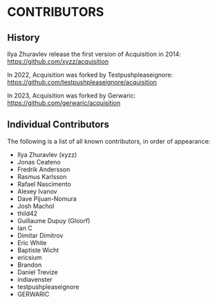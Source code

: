 # CONTRIBUTORS

## History

Ilya Zhuravlev release the first version of Acquisition in 2014:
https://github.com/xyzz/acquisition

In 2022, Acquisition was forked by Testpushpleaseignore:
https://github.com/testpushpleaseignore/acquisition

In 2023, Acquisition was forked by Gerwaric:
https://github.com/gerwaric/acquisition

## Individual Contributors

The following is a list of all known contributors, in order of appearance:

- Ilya Zhuravlev (xyzz)
- Jonas Ceateno
- Fredrik Andersson
- Rasmus Karlsson
- Rafael Nascimento
- Alexey Ivanov
- Dave Pijuan-Nomura
- Josh Machol
- thild42
- Guillaume Dupuy (Gloorf)
- Ian C
- Dimitar Dimitrov
- Eric White
- Baptiste Wicht
- ericsium
- Brandon
- Daniel Trevize
- indiavenster
- testpushpleaseignore
- GERWARIC
